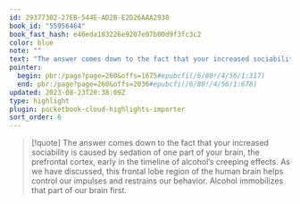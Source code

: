 ```yaml
---
id: 29377302-27EB-544E-AD2B-E2D26AAA2930
book_id: "55956464"
book_fast_hash: e46eda183226e9207e07b00d9f3fc3c2
color: blue
note: ""
text: "The answer comes down to the fact that your increased sociability is caused by sedation of one part of your brain, the prefrontal cortex, early in the timeline of alcohol’s creeping effects. As we have discussed, this frontal lobe region of the human brain helps control our impulses and restrains our behavior. Alcohol immobilizes that part of our brain first. "
pointer:
  begin: pbr:/page?page=260&offs=1675#epubcfi(/6/80!/4/56/1:317)
  end: pbr:/page?page=260&offs=2036#epubcfi(/6/80!/4/56/1:678)
updated: 2023-08-23T20:38:09Z
type: highlight
plugin: pocketbook-cloud-highlights-importer
sort_order: 6
---
```


> [!quote]
> The answer comes down to the fact that your increased sociability is caused by sedation of one part of your brain, the prefrontal cortex, early in the timeline of alcohol’s creeping effects. As we have discussed, this frontal lobe region of the human brain helps control our impulses and restrains our behavior. Alcohol immobilizes that part of our brain first. 

